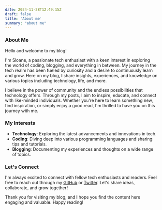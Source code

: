 ```yaml
---
date: 2024-11-28T12:49:15Z
draft: false
title: 'About me'
summary: "about me"
---
```


### About Me

Hello and welcome to my blog!

I'm Sloane, a passionate tech enthusiast with a keen interest in exploring the world of coding, blogging, and everything in between. My journey in the tech realm has been fueled by curiosity and a desire to continuously learn and grow. Here on my blog, I share insights, experiences, and knowledge on various topics including technology, life, and more.

I believe in the power of community and the endless possibilities that technology offers. Through my posts, I aim to inspire, educate, and connect with like-minded individuals. Whether you're here to learn something new, find inspiration, or simply enjoy a good read, I'm thrilled to have you on this journey with me.

### My Interests
- **Technology**: Exploring the latest advancements and innovations in tech.
- **Coding**: Diving deep into various programming languages and sharing tips and tutorials.
- **Blogging**: Documenting my experiences and thoughts on a wide range of topics.

### Let's Connect
I'm always excited to connect with fellow tech enthusiasts and readers. Feel free to reach out through my [GitHub](https://github.com/yourusername) or [Twitter](https://twitter.com/yourusername). Let's share ideas, collaborate, and grow together!

Thank you for visiting my blog, and I hope you find the content here engaging and valuable. Happy reading!
